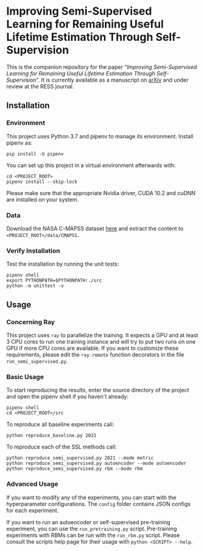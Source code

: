 # Improving Semi-Supervised Learning for Remaining Useful Lifetime Estimation Through Self-Supervision

This is the companion repository for the paper "*Improving Semi-Supervised Learning for Remaining Useful Lifetime Estimation Through Self-Supervision*".
It is currently available as a manuscript on [arXiv](https://arxiv.org/abs/2108.08721) and under review at the RESS journal.

## Installation

### Environment
This project uses Python 3.7 and pipenv to manage its environment. Install pipenv as:

```
pip install -U pipenv
```

You can set up this project in a virtual environment afterwards with:

```shell
cd <PROJECT_ROOT>
pipenv install --skip-lock
```

Please make sure that the appropriate Nvidia driver, CUDA 10.2 and cuDNN are installed on your system.

### Data

Download the NASA C-MAPSS dataset [here](https://ti.arc.nasa.gov/c/6/) and extract the content to ``<PROJECT_ROOT>/data/CMAPSS``.

### Verify Installation

Test the installation by running the unit tests:

```shell
pipenv shell
export PYTHONPATH=$PYTHONPATH:./src
python -m unittest -v
```

## Usage

### Concerning Ray

This project uses ``ray`` to parallelize the training.
It expects a GPU and at least 3 CPU cores to run one training instance and will try to put two runs on one GPU if more CPU cores are available.
If you want to customize these requirements, please edit the ``ray.remote`` function decorators in the file ``run_semi_supervised.py``.

### Basic Usage

To start reproducing the results, enter the source directory of the project and open the pipenv shell if you haven't already:

```shell
pipenv shell
cd <PROJECT_ROOT>/src
```

To reproduce all baseline experiments call:

```shell
python reproduce_baseline.py 2021
```

To reproduce each of the SSL methods call:

```shell
python reproduce_semi_supervised.py 2021 --mode metric
python reproduce_semi_supervised.py autoencoder --mode autoencoder
python reproduce_semi_supervised.py rbm --mode rbm
```

### Advanced Usage

If you want to modify any of the experiments, you can start with the hyperparameter configurations.
The ``config`` folder contains JSON configs for each experiment.

If you want to run an autoencoder or self-supervised pre-training experiment, you can use the ``run_pretraining.py`` script.
Pre-training experiments with RBMs can be run with the ``run_rbm.py`` script.
Please consult the scripts help page for their usage with ``python <SCRIPT> --help``.